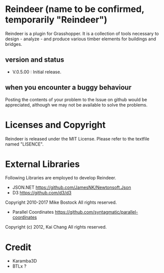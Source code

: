 # Reindeer (name to be confirmed, temporarily "Reindeer")

Reindeer is a plugin for Grasshopper. It is a collection of tools necessary to design - analyze - and produce various timber elements for buildings and bridges.

## version and status

- V.0.5.00 : Initial release. 

## when you encounter a buggy behaviour

Posting the contents of your problem to the Issue on github would be appreciated, although we may not be available to solve the problems.

# Licenses and Copyright

Reindeer is released under the MIT License. Please refer to the textfile named "LISENCE".

# External Libraries

Following Libraries are employed to develop Reindeer.

- JSON.NET https://github.com/JamesNK/Newtonsoft.Json 
- D3 https://github.com/d3/d3

Copyright 2010-2017 Mike Bostock
All rights reserved.

- Parallel Coordinates https://github.com/syntagmatic/parallel-coordinates

Copyright (c) 2012, Kai Chang
All rights reserved.

# Credit

- Karamba3D
- BTLx ?

